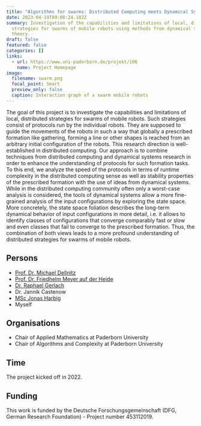 ```yaml
---
title: "Algorithms for swarms: Distributed Computing meets Dynamical Systems"
date: 2023-04-19T09:08:24.182Z
summary: Investigation of the capabilities and limitations of local, distributed
  strategies for swarms of mobile robots using methods from dynamical systems
  theory.
draft: false
featured: false
categories: []
links:
  - url: https://www.uni-paderborn.de/projekt/106
    name: Project Homepage
image:
  filename: swarm.png
  focal_point: Smart
  preview_only: false
  caption: Interaction graph of a swarm mobile robots
---
```

The goal of this project is to investigate the capabilities and limitations of local, distributed strategies for swarms of mobile robots. Such strategies consist of protocols run by the individual robots. They are supposed to guide the movements of the robots in such a way that globally a prescribed formation like gathering, forming a line or other shapes is reached from an arbitrary initial configuration of the robots. This research direction is well-established in distributed computing. Our approach is to combine techniques from distributed computing and dynamical systems research in order to enhance the understanding of protocols for such formation tasks. To this end, we analyze the speed of the protocols in terms of runtime complexity in the distributed computing sense as well as stability properties of the prescribed formation with the use of ideas from dynamical systems. While in the distributed computing community often only a worst-case analysis is considered, the tools of dynamical systems allow a more fine-grained analysis of the input configurations by exploring the state space. More concretely, the state space foliation describes the long-term dynamical behavior of input configurations in more detail, i.e. it allows to identify classes of configurations that converge comparably fast or slow and even classes that fail to converge to the prescribed formation. Thus, the combination of both views leads to a more profound understanding of distributed strategies for swarms of mobile robots.

## Persons

* [Prof. Dr. Michael Dellnitz](https://math.uni-paderborn.de/en/ag/chair-of-applied-mathematics)
* [Prof. Dr. Friedhelm Meyer auf der Heide](https://www.hni.uni-paderborn.de/alg)
* [Dr. Raphael Gerlach](https://www.uni-paderborn.de/en/person/32655)
* Dr. Jannik Castenow
* [MSc Jonas Harbig](https://www.uni-paderborn.de/person/47213)
* Myself

## Organisations

* Chair of Applied Mathematics at Paderborn University
* Chair of Algorithms and Complexity at Paderborn University

## Time

The project kicked off in 2022.

## Funding

This work is funded by the Deutsche Forschungsgemeinschaft (DFG, German Research Foundation) - Project number 453112019.